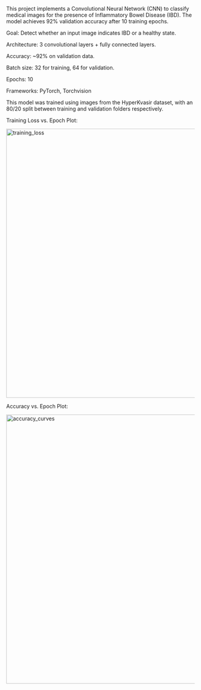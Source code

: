 This project implements a Convolutional Neural Network (CNN) to classify medical images for the presence of Inflammatory Bowel Disease (IBD). 
The model achieves 92% validation accuracy after 10 training epochs.

Goal: Detect whether an input image indicates IBD or a healthy state.

Architecture: 3 convolutional layers + fully connected layers.

Accuracy: ~92% on validation data.

Batch size: 32 for training, 64 for validation.

Epochs: 10

Frameworks: PyTorch, Torchvision

This model was trained using images from the HyperKvasir dataset, with an 80/20 split between training and validation folders respectively.

Training Loss vs. Epoch Plot:

<img width="960" height="720" alt="training_loss" src="https://github.com/user-attachments/assets/351a1935-8098-496c-b172-303585286440" />

Accuracy vs. Epoch Plot:

<img width="960" height="720" alt="accuracy_curves" src="https://github.com/user-attachments/assets/d852f88b-aef3-4eb0-a1e2-019ad41c94b6" />

